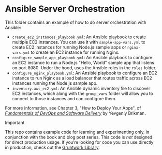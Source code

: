 # Ansible Server Orchestration

This folder contains an example of how to do server orchestration with Ansible:

* `create_ec2_instances_playbook.yml`: An Ansible playbook to create multiple EC2 instances. You can use it with 
  `sample-app-vars.yml` to create EC2 instances for running Node.js sample apps or `nginx-vars.yml` to create an EC2
  instance for running Nginx.
* `configure_sample_app_playbook.yml`: An Ansible playbook to configure an EC2 instance to run a Node.js "Hello, World"
  sample app that listens on port 8080. Under the hood, uses the Ansible roles in the `roles` folder.
* `configure_nginx_playbook.yml`: An Ansible playbook to configure an EC2 instance to run Nginx as a load balancer
  that routes traffic across EC2 instances running the Node.js sample app.
* `inventory.aws_ec2.yml`: An Ansible dynamic inventory file to discover EC2 instances, which along with the 
  `group_vars` folder will allow you to connect to those instances and can configure them.

For more information, see Chapter 3, "How to Deploy Your Apps", of 
[_Fundamentals of DevOps and Software Delivery_](https://www.fundamentals-of-devops.com) by Yevgeniy Brikman.

> [!IMPORTANT]  
> This repo contains example code for learning and experimenting only, in conjunction with the book and blog post
> series. This code is _not_ designed for direct production usage. If you're looking for code you can use directly in
> production, check out the [Gruntwork Library](https://www.gruntwork.io/products/library).
